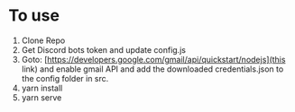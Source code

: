 # To use

1. Clone Repo
2. Get Discord bots token and update config.js
3. Goto: [https://developers.google.com/gmail/api/quickstart/nodejs](this link) and enable gmail API and add the downloaded credentials.json to the config folder in src.
4. yarn install
5. yarn serve
